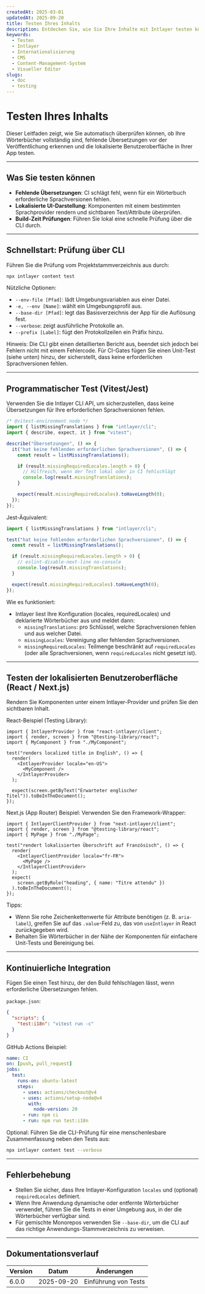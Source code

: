 ```yaml
---
createdAt: 2025-03-01
updatedAt: 2025-09-20
title: Testen Ihres Inhalts
description: Entdecken Sie, wie Sie Ihre Inhalte mit Intlayer testen können.
keywords:
  - Testen
  - Intlayer
  - Internationalisierung
  - CMS
  - Content-Management-System
  - Visueller Editor
slugs:
  - doc
  - testing
---
```


# Testen Ihres Inhalts

Dieser Leitfaden zeigt, wie Sie automatisch überprüfen können, ob Ihre Wörterbücher vollständig sind, fehlende Übersetzungen vor der Veröffentlichung erkennen und die lokalisierte Benutzeroberfläche in Ihrer App testen.

---

## Was Sie testen können

- **Fehlende Übersetzungen**: CI schlägt fehl, wenn für ein Wörterbuch erforderliche Sprachversionen fehlen.
- **Lokalisierte UI-Darstellung**: Komponenten mit einem bestimmten Sprachprovider rendern und sichtbaren Text/Attribute überprüfen.
- **Build-Zeit Prüfungen**: Führen Sie lokal eine schnelle Prüfung über die CLI durch.

---

## Schnellstart: Prüfung über CLI

Führen Sie die Prüfung vom Projektstammverzeichnis aus durch:

```bash
npx intlayer content test
```

Nützliche Optionen:

- `--env-file [Pfad]`: lädt Umgebungsvariablen aus einer Datei.
- `-e, --env [Name]`: wählt ein Umgebungsprofil aus.
- `--base-dir [Pfad]`: legt das Basisverzeichnis der App für die Auflösung fest.
- `--verbose`: zeigt ausführliche Protokolle an.
- `--prefix [Label]`: fügt den Protokollzeilen ein Präfix hinzu.

Hinweis: Die CLI gibt einen detaillierten Bericht aus, beendet sich jedoch bei Fehlern nicht mit einem Fehlercode. Für CI-Gates fügen Sie einen Unit-Test (siehe unten) hinzu, der sicherstellt, dass keine erforderlichen Sprachversionen fehlen.

---

## Programmatischer Test (Vitest/Jest)

Verwenden Sie die Intlayer CLI API, um sicherzustellen, dass keine Übersetzungen für Ihre erforderlichen Sprachversionen fehlen.

```ts fileName=i18n.test.ts
/* @vitest-environment node */
import { listMissingTranslations } from "intlayer/cli";
import { describe, expect, it } from "vitest";

describe("Übersetzungen", () => {
  it("hat keine fehlenden erforderlichen Sprachversionen", () => {
    const result = listMissingTranslations();

    if (result.missingRequiredLocales.length > 0) {
      // Hilfreich, wenn der Test lokal oder in CI fehlschlägt
      console.log(result.missingTranslations);
    }

    expect(result.missingRequiredLocales).toHaveLength(0);
  });
});
```

Jest-Äquivalent:

```ts fileName=i18n.test.ts
import { listMissingTranslations } from "intlayer/cli";

test("hat keine fehlenden erforderlichen Sprachversionen", () => {
  const result = listMissingTranslations();

  if (result.missingRequiredLocales.length > 0) {
    // eslint-disable-next-line no-console
    console.log(result.missingTranslations);
  }

  expect(result.missingRequiredLocales).toHaveLength(0);
});
```

Wie es funktioniert:

- Intlayer liest Ihre Konfiguration (locales, requiredLocales) und deklarierte Wörterbücher aus und meldet dann:
  - `missingTranslations`: pro Schlüssel, welche Sprachversionen fehlen und aus welcher Datei.
  - `missingLocales`: Vereinigung aller fehlenden Sprachversionen.
  - `missingRequiredLocales`: Teilmenge beschränkt auf `requiredLocales` (oder alle Sprachversionen, wenn `requiredLocales` nicht gesetzt ist).

---

## Testen der lokalisierten Benutzeroberfläche (React / Next.js)

Rendern Sie Komponenten unter einem Intlayer-Provider und prüfen Sie den sichtbaren Inhalt.

React-Beispiel (Testing Library):

```tsx
import { IntlayerProvider } from "react-intlayer/client";
import { render, screen } from "@testing-library/react";
import { MyComponent } from "./MyComponent";

test("renders localized title in English", () => {
  render(
    <IntlayerProvider locale="en-US">
      <MyComponent />
    </IntlayerProvider>
  );

  expect(screen.getByText("Erwarteter englischer Titel")).toBeInTheDocument();
});
```

Next.js (App Router) Beispiel: Verwenden Sie den Framework-Wrapper:

```tsx
import { IntlayerClientProvider } from "next-intlayer/client";
import { render, screen } from "@testing-library/react";
import { MyPage } from "./MyPage";

test("rendert lokalisierten Überschrift auf Französisch", () => {
  render(
    <IntlayerClientProvider locale="fr-FR">
      <MyPage />
    </IntlayerClientProvider>
  );
  expect(
    screen.getByRole("heading", { name: "Titre attendu" })
  ).toBeInTheDocument();
});
```

Tipps:

- Wenn Sie rohe Zeichenkettenwerte für Attribute benötigen (z. B. `aria-label`), greifen Sie auf das `.value`-Feld zu, das von `useIntlayer` in React zurückgegeben wird.
- Behalten Sie Wörterbücher in der Nähe der Komponenten für einfachere Unit-Tests und Bereinigung bei.

---

## Kontinuierliche Integration

Fügen Sie einen Test hinzu, der den Build fehlschlagen lässt, wenn erforderliche Übersetzungen fehlen.

`package.json`:

```json
{
  "scripts": {
    "test:i18n": "vitest run -c"
  }
}
```

GitHub Actions Beispiel:

```yaml
name: CI
on: [push, pull_request]
jobs:
  test:
    runs-on: ubuntu-latest
    steps:
      - uses: actions/checkout@v4
      - uses: actions/setup-node@v4
        with:
          node-version: 20
      - run: npm ci
      - run: npm run test:i18n
```

Optional: Führen Sie die CLI-Prüfung für eine menschenlesbare Zusammenfassung neben den Tests aus:

```bash
npx intlayer content test --verbose
```

---

## Fehlerbehebung

- Stellen Sie sicher, dass Ihre Intlayer-Konfiguration `locales` und (optional) `requiredLocales` definiert.
- Wenn Ihre Anwendung dynamische oder entfernte Wörterbücher verwendet, führen Sie die Tests in einer Umgebung aus, in der die Wörterbücher verfügbar sind.
- Für gemischte Monorepos verwenden Sie `--base-dir`, um die CLI auf das richtige Anwendungs-Stammverzeichnis zu verweisen.

---

## Dokumentationsverlauf

| Version | Datum      | Änderungen           |
| ------- | ---------- | -------------------- |
| 6.0.0   | 2025-09-20 | Einführung von Tests |
